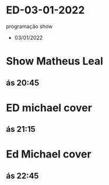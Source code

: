 # ED-03-01-2022

programação show

- 03/01/2022

# Show Matheus Leal

## ás 20:45

# ED michael cover

## ás 21:15

# Ed Michael cover

## ás 22:45
